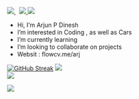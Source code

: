 <a href = "https://www.linkedin.com/in/arjun-p-dinesh-81022a235/">
   <img src="https://img.shields.io/badge/LinkedIn-0077B5?style=for-the-badge&logo=linkedin&logoColor=white">
</a>&nbsp;
<a href = "https://twitter.com/ArjunP99781635">
   <img src="https://img.shields.io/badge/Twitter-1DA1F2?style=for-the-badge&logo=twitter&logoColor=white">
</a>

<img src ="https://img.shields.io/github/followers/ARj-cyber.svg?style=social&label=Follow&maxAge=2592000">
  

- Hi, I’m Arjun P Dinesh
- I’m interested in Coding , as well as Cars
- I’m currently learning
- I’m looking to collaborate on projects
- Websit : flowcv.me/arj
<!---
ARj-cyber/ARj-cyber is a ✨ aRj ✨ repository because its `README.md` (this file) appears on your GitHub profile.
You can click the Preview link to take a look at your changes.
--->
[![GitHub Streak](https://streak-stats.demolab.com?user=ARj-cyber&theme=onedark&hide_border=true&date_format=j%20M%5B%20Y%5D&stroke=BF20DD&background=2D2D2D&ring=D41CFF&fire=FF0000&currStreakNum=FFF905&currStreakLabel=FFF905&sideNums=FFF905&sideLabels=D3CE04&dates=AFAB03)](https://git.io/streak-stats)
<img src = "https://github-readme-stats.vercel.app/api?username=ARj-cyber&theme=blue-green/hide_border">
<br>
<img src ="https://img.shields.io/badge/Porsche-B12B28?logo=porsche&logoColor=fff&style=for-the-badge"> <br>

<a href = "mailto:arjunpdinesh123@gmail.com?subject=contacting%20via%20github">
   <img src="http://ForTheBadge.com/images/badges/built-with-love.svg">
</a>

